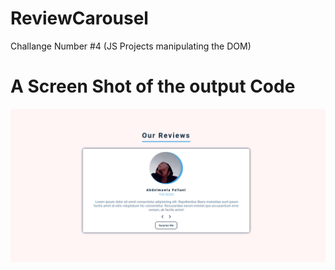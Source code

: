 # ReviewCarousel
  Challange Number #4 (JS Projects manipulating the DOM)
  # A Screen Shot of the output Code 
![A ScreenShot of The Result Code](https://github.com/AbdelmawlaFellani/ReviewCarousel/blob/main/assets/ReviewCarouselScreen.png)
